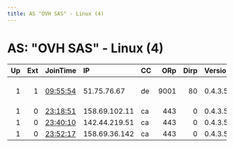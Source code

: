 ```yaml
---
title: AS "OVH SAS" - Linux (4)
---
```


# AS: "OVH SAS" - Linux (4)

|   Up |   Ext | JoinTime                                                                                            | IP            | CC   |   ORp |   Dirp | Version   | Contact                  | Nickname   |   eFamMembers |
|-----:|------:|:----------------------------------------------------------------------------------------------------|:--------------|:-----|------:|-------:|:----------|:-------------------------|:-----------|--------------:|
|    1 |     1 | [09:55:54](https://metrics.torproject.org/rs.html#details/F57D9C615D2864AC9020C797DBF2E24A37ABDEF8) | 51.75.76.67   | de   |  9001 |     80 | 0.4.3.5   | vindow dot mail at gmail | Brzydal    |             1 |
|    1 |     0 | [23:18:51](https://metrics.torproject.org/rs.html#details/E081937B40664CE674FAB1CC3DD8993C9CA6A9AE) | 158.69.102.11 | ca   |   443 |      0 | 0.4.3.5   | None                     | Unnamed    |             1 |
|    1 |     0 | [23:40:10](https://metrics.torproject.org/rs.html#details/928C991C655BF10189FF084C79A41772AE6155C6) | 142.44.219.51 | ca   |   443 |      0 | 0.4.3.5   | None                     | Unnamed    |             1 |
|    1 |     0 | [23:52:17](https://metrics.torproject.org/rs.html#details/3E686A78B1B2F815FDECA4FF07674745A68E2CD3) | 158.69.36.142 | ca   |   443 |      0 | 0.4.3.5   | None                     | Unnamed    |             1 |
